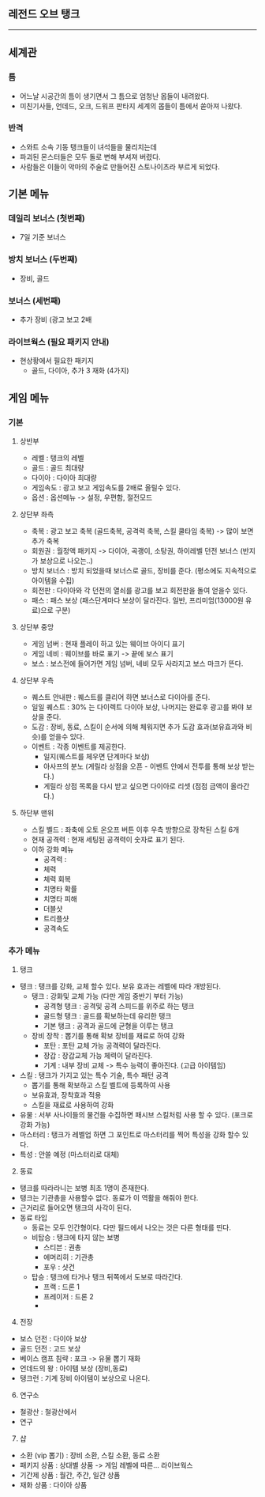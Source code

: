 ## 레전드 오브 탱크
------------------------------------------
## 세계관

### 틈 
  - 어느날 시공간의 틈이 생기면서 그 틈으로 엄청난 몹들이 내려왔다.
  - 미친기사들, 언데드, 오크, 드워프 판타지 세계의 몹들이 틈에서 쏟아져 나왔다.

### 반격
  - 스와트 소속 기동 탱크들이 녀석들을 물리치는데 
  - 파괴된 몬스터들은 모두 돌로 변해 부셔져 버렸다.
  - 사람들은 이들이 악마의 주술로 만들어진 스토나이츠라 부르게 되었다. 

## 기본 메뉴

### 데일리 보너스 (첫번째)
  - 7일 기준 보너스

### 방치 보너스 (두번째)
  - 장비, 골드 

### 보너스 (세번째)
  - 추가 장비 (광고 보고 2배

### 라이브웍스 (필요 패키지 안내)
  - 현상황에서 필요한 패키지
    - 골드, 다이아, 추가 3 재화 (4가지) 

## 게임 메뉴

### 기본
1) 상반부
    - 레벨 : 탱크의 레벨   
    - 골드 : 골드 최대량
    - 다이아 :  다이아 최대량 
    - 게임속도 : 광고 보고 게임속도를 2배로 올릴수 있다.
    - 옵션 : 옵션메뉴 -> 설정, 우편함, 절전모드  

2) 상단부 좌측
    - 축복 : 광고 보고 축복 (골드축복, 공격력 축복, 스킬 쿨타임 축복) -> 많이 보면 추가 축복
    - 회원권 : 월정액 패키지 -> 다이아, 곡괭이, 소탕권, 하이레벨 던전 보너스 (반지가 보상으로 나오는..)
    - 방치 보너스 : 방치 되었을때 보너스로 골드, 장비를 준다. (평소에도 지속적으로 아이템을 수집) 
    - 회전판 : 다이아와 각 던전의 열쇠를 광고를 보고 회전판을 돌여 얻을수 있다. 
    - 패스 : 패스 보상 (패스단계마다 보상이 달라진다. 일반, 프리미엄(13000원 유료)으로 구분)   

3) 상단부 중앙
    - 게임 넘버 : 현재 플레이 하고 있는 웨이브 아이디 표기
    - 게임 네비 : 웨이브를 바로 표기 -> 끝에 보스 표기
    - 보스 : 보스전에 들어가면 게임 넘버, 네비 모두 사라지고 보스 마크가 뜬다.

4) 상단부 우측
    - 퀘스트 안내판 : 퀘스트를 클리어 하면 보너스로 다이아를 준다. 
    - 일일 퀘스트 : 30% 는 다이렉트 다이아 보상, 나머지는 완료후 광고를 봐야 보상을 준다.
    - 도감 : 장비, 동료, 스킬이 순서에 의해 체워지면 추가 도감 효과(보유효과와 비슷)를 얻을수 있다.
    - 이벤트 : 각종 이벤트를 제공한다. 
        - 일지(퀘스트를 체우면 단계마다 보상)
        - 아사프의 분노 (게릴라 상점을 오픈 - 이벤트 안에서 전투를 통해 보상 받는다.)
        - 게릴라 상점 목록을 다시 받고 싶으면 다이아로 리셋 (점점 금액이 올라간다.)
5) 하단부 맨위
    - 스킬 벨드 : 좌축에 오토 온오프 버튼 이후 우측 방향으로 장착된 스킬 6개
    - 현재 공격력 : 현재 세팅된 공격력이 숫자로 표기 된다.
    - 이하 강화 메뉴
        - 공격력 :
        - 체력
        - 체력 회복
        - 치명타 확률
        - 치명타 피해
        - 더블샷
        - 트리플샷
        - 공격속도 

### 추가 메뉴
1) 탱크
  - 탱크 : 탱크를 강화, 교체 할수 있다. 보유 효과는 레벨에 따라 개방된다.
      - 탱크 : 강화및 교체 가능 (다만 게임 중반기 부터 가능)
          - 공격형 탱크 : 공격및 공격 스피드를 위주로 하는 탱크
          - 골드형 탱크 : 골드를 확보하는데 유리한 탱크
          - 기본 탱크 : 공격과 골드에 균형을 이루는 탱크
      - 장비 장착 : 뽑기를 통해 확보 장비를 재료로 하여 강화
          - 포탄 : 포탄 교체 가능 공격력이 달라진다.
          - 장갑 : 장갑교체 가능 체력이 달라진다.
          - 기계 : 내부 장비 교체 -> 특수 능력이 좋아진다. (고급 아이템임)
  - 스킬 : 탱크가 가지고 있는 특수 기술, 특수 패턴 공격
      - 뽑기를 통해 확보하고 스킬 벨트에 등록하여 사용
      - 보유효과, 장착효과 적용
      - 스킬을 재료로 사용하여 강화    
  - 유물 : 서부 사나이들의 물건들 수집하면 패시브 스킬처럼 사용 할 수 있다. (포크로 강화 가능)
  - 마스터리 : 탱크가 레벨업 하면 그 포인트로 마스터리를 찍어 특성을 강화 할수 있다. 
  - 특성 : 안쓸 예정 (마스터리로 대체)
2) 동료
  - 탱크를 따라라니는 보병 최초 1명이 존재한다.
  - 탱크는 기관총을 사용할수 없다. 동료가 이 역활을 해줘야 한다.
  - 근거리로 들어오면 탱크의 사각이 된다.
  - 동료 타입
      - 동료는 모두 인간형이다. 다만 필드에서 나오는 것은 다른 형태를 띤다.
      - 비탑승 : 탱크에 타지 않는 보병
        - 스티븐 : 권총
        - 에머리히 : 기관총
        - 포우 : 샷건
      - 탑승 : 탱크에 타거나 탱크 뒤쪽에서 도보로 따라간다.
        - 프랙 : 드론 1
        - 프레이저 : 드론 2
        - 
4) 전장
  - 보스 던전 : 다이아 보상
  - 골드 던전 : 고드 보상
  - 베이스 캠프 침략 : 포크 -> 유물 뽑기 재화
  - 언데드의 왕 : 아이템 보상 (장비,동료)
  - 탱크런 : 기계 장비 아이템이 보상으로 나온다.  
6) 연구소
  - 철광산 : 철광산에서 
  - 연구  
7) 샵
  - 소환 (vip 뽑기) : 장비 소환, 스킬 소환, 동료 소환
  - 패키지 상품 : 상대별 상품 -> 게임 레벨에 따른... 라이브웍스
  - 기간제 상품 : 월간, 주간, 일간 상품 
  - 재화 상품 : 다이아 상품 
